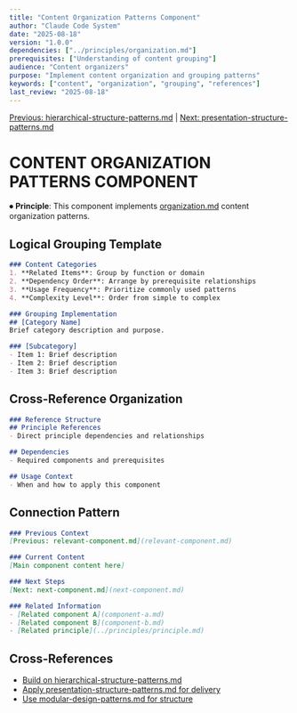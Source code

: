 ```yaml
---
title: "Content Organization Patterns Component"
author: "Claude Code System"
date: "2025-08-18"
version: "1.0.0"
dependencies: ["../principles/organization.md"]
prerequisites: ["Understanding of content grouping"]
audience: "Content organizers"
purpose: "Implement content organization and grouping patterns"
keywords: ["content", "organization", "grouping", "references"]
last_review: "2025-08-18"
---
```


[Previous: hierarchical-structure-patterns.md](hierarchical-structure-patterns.md) | [Next: presentation-structure-patterns.md](presentation-structure-patterns.md)

# CONTENT ORGANIZATION PATTERNS COMPONENT

⏺ **Principle**: This component implements [organization.md](../principles/organization.md) content organization patterns.

## Logical Grouping Template
```markdown
### Content Categories
1. **Related Items**: Group by function or domain
2. **Dependency Order**: Arrange by prerequisite relationships
3. **Usage Frequency**: Prioritize commonly used patterns
4. **Complexity Level**: Order from simple to complex

### Grouping Implementation
## [Category Name]
Brief category description and purpose.

### [Subcategory]
- Item 1: Brief description
- Item 2: Brief description
- Item 3: Brief description
```

## Cross-Reference Organization
```markdown
### Reference Structure
## Principle References
- Direct principle dependencies and relationships

## Dependencies  
- Required components and prerequisites

## Usage Context
- When and how to apply this component
```

## Connection Pattern
```markdown
### Previous Context
[Previous: relevant-component.md](relevant-component.md)

### Current Content
[Main component content here]

### Next Steps
[Next: next-component.md](next-component.md)

### Related Information
- [Related component A](component-a.md)
- [Related component B](component-b.md)
- [Related principle](../principles/principle.md)
```

## Cross-References
- [Build on hierarchical-structure-patterns.md](hierarchical-structure-patterns.md)
- [Apply presentation-structure-patterns.md for delivery](presentation-structure-patterns.md)
- [Use modular-design-patterns.md for structure](modular-design-patterns.md)